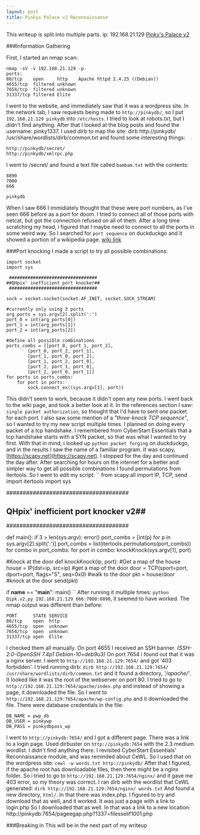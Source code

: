 ```yaml
---
layout: post
title: Pinkys Palace v2 Reconnaissanse
---
```


This writeup is split into multiple parts.
ip: 192.168.21.129
[Pinky's Palace v2](https://www.vulnhub.com/entry/pinkys-palace-v2,229/)

###Information Gathering

First, I started an nmap scan:
```
nmap -sV -v 192.168.21.129 -p-
ports:
80/tcp    open     http    Apache httpd 2.4.25 ((Debian))
4655/tcp  filtered unknown
7654/tcp  filtered unknown
31337/tcp filtered Elite
```
I went to the website, and immediately saw that it was a wordpress site.
In the network tab, I saw requests being made to `http://pinkydb/`, so I put `192.168.21.129 pinkydb` into `/etc/hosts`.
I tried to look at robots.txt, but I didn't find anything.
After that I looked at the blog posts  and found the username: pinky1337.
I used dirb to map the site: dirb http://pinkydb/ /usr/share/wordlists/dirb/common.txt and found some interesting things:
```
http://pinkydb/secret/
http://pinkydb/xmlrpc.php
```
I went to /secret/ and found a text file called `bambam.txt` with the contents:
```
8890
7000
666

pinkydb
```
When I saw 666 I immidiately thought that these were port numbers, as I've seen 666 before as a port for doom.
I tried to connect all of those ports with netcat, but got the connection refused on all of them.
After a long time scratching my head, i figured that I maybe need to connect to all the ports in some weird way.
So I searched for `port sequence` on duckduckgo and it showed a portion of a wikipedia page.
[wiki link](https://en.wikipedia.org/wiki/Port_knocking)

###Port knocking
I made a script to try all possible combinations:
```
import socket
import sys

 #################################
##QHpix' inefficient port knocker##
 #################################

sock = socket.socket(socket.AF_INET, socket.SOCK_STREAM)

#currently only using 3 ports
arg_ports = sys.argv[2].split(':')
port_0 = int(arg_ports[0])
port_1 = int(arg_ports[1])
port_2 = int(arg_ports[2])

#define all possible combinations
ports_combs = [[port_0, port_1, port_2], 
        [port_0, port_2, port_1], 
        [port_1, port_0, port_2], 
        [port_1, port_2, port_0], 
        [port_2, port_1, port_0], 
        [port_2, port_0, port_1]]
for ports in ports_combs:
    for port in ports:
        sock.connect_ex((sys.argv[1], port))
```
This didn't seem to work, because it didn't open any new ports.
I went back to the wiki page, and took a better look at it.
In the references section I saw: `single packet authorization`, so thought that I'd have to sent _one_ packet for each port.
I also saw some mention of a _"three-knock TCP sequence"_, so I wanted to try my new script multiple times.
I planned on doing every packet of a tcp handshake.
I remembered from CyberStart Essentials that a tcp handshake starts with a SYN packet, so that was what I wanted to try first.
With that in mind, i looked up `python packet forging` on duckduckgo, and in the results I saw the name of a familiar program.
It was scapy, [https://scapy.net](https://scapy.net).
I stopped for the day and continued the day after.
After searching for hours on the internet for a better and simpler way to get all possible combinations I found permutations from itertools.
So I went to edit my script:
``
from scapy.all import IP, TCP, send
import itertools
import sys


 #####################################
## QHpix' inefficient port knocker v2##
 #####################################

def main():
    if 3 > len(sys.argv):
        error()
    port_combs = [int(p) for p in sys.argv[2].split(':')]
    port_combs = list(itertools.permutations(port_combs))
    for combo in port_combs:
        for port in combo:
            knockKnock(sys.argv[1], port)

#Knock at the door
def knockKnock(ip, port):
    #Get a map of the house
    house = IP(dst=ip, src=ip)
    #get a map of the door
    door = TCP(sport=port, dport=port, flags="S", seq=0x0)
    #walk to the door
    pkt = house/door
    #knock at the door
    send(pkt)

if __name__ == "__main__":
    main()
``
After running it multiple times: `python Qipk.v2.py 192.168.21.129 666:7000:8890`, it seemed to have worked.
The nmap output was different than before:
```
PORT      STATE SERVICE
80/tcp    open  http
4655/tcp  open  unknown
7654/tcp  open  unknown
31337/tcp open  Elite
```
I checked them all manually.
On port 4655 I received an SSH banner. _(SSH-2.0-OpenSSH 7.4p1 Debian-10+deb9u3)_
On port 7654 i found out that it was a nginx server.
I went to `http://192.168.21.129:7654/` and got '403 forbidden'.
I tried running dirb: `dirb http://192.168.21.129:7654/ /usr/share/wordlists/dirb/common.txt` and it found a directory, _'/apache/'_.
It looked like it was the root of the webserver on port 80.
I tried to go to `http://192.168.21.129:7654/apache/index.php` and instead of showing a page, it downloaded the file.
So I went to `http://192.168.21.129:7654/apache/wp-config.php` and it downloaded the file.
There were database credentials in the file:
```
DB_NAME = pwp_db
DB_USER = pinkywp
DB_PASS = pinkydbpass_wp
```
I went to `http://pinkydb:7654/` and I got a different page.
There was a link to a login page.
Used dirbuster on `http://pinkydb:7654` with the 2.3 medium wordlist.
I didn't find anything there.
I revisited CyberStart Essentials' Reconnaissance module, and was reminded about CeWL.
So I used that on the wordpress site: `cewl -w words.txt http://pinkydb/`
After that I figured, if the apache root has downloadable files, then there might be a nginx folder.
So i tried to go to `http://192.168.21.129:7654/nginx/` and it gave me 403 error, so my theory was correct.
I ran dirb with the wordlist that CeWL generated: `dirb http://192.168.21.129:7654/nginx/ words.txt`
And found a new directory, `html/`.
In that there was index.php.
I figured to try and download that as well, and it worked.
It was just a page with a link to login.php
So I downloaded that as well.
In that was a link to a new location: http://pinkydb:7654/pageegap.php?1337=filesselif1001.php

###Breaking in
This will be in the next part of my writeup
